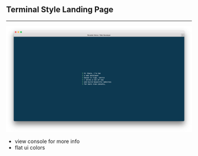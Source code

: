 ## Terminal Style Landing Page

-----

![image](img/screenshot.png)

- view console for more info
- flat ui colors